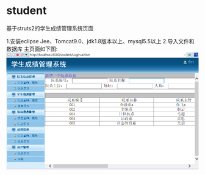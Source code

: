 # student
基于struts2的学生成绩管理系统页面

1.安装eclipse Jee、Tomcat9.0、jdk1.8版本以上、mysql5.5以上
2.导入文件和数据库
主页面如下图:
![image](https://github.com/Ellis1234/student/blob/master/%E4%B8%BB%E9%A1%B5%E9%9D%A2.PNG)

